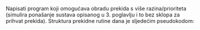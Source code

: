 Napisati program koji omogućava obradu prekida s više razina/prioriteta (simulira ponašanje sustava opisanog u 3. poglavlju i to bez sklopa za prihvat prekida).
Struktura prekidne rutine dana je sljedećim pseudokodom:
